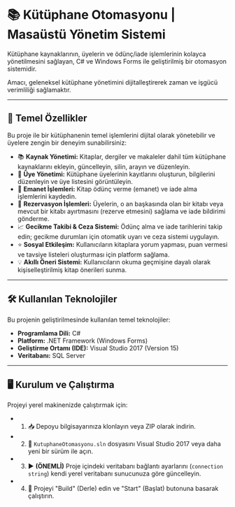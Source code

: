 # 📚 Kütüphane Otomasyonu | Masaüstü Yönetim Sistemi

Kütüphane kaynaklarının, üyelerin ve ödünç/iade işlemlerinin kolayca yönetilmesini sağlayan, C# ve Windows Forms ile geliştirilmiş bir otomasyon sistemidir.

Amacı, geleneksel kütüphane yönetimini dijitalleştirerek zaman ve işgücü verimliliği sağlamaktır.

---

## 🚀 Temel Özellikler
Bu proje ile bir kütüphanenin temel işlemlerini dijital olarak yönetebilir ve üyelere zengin bir deneyim sunabilirsiniz:

* 📚 **Kaynak Yönetimi:** Kitaplar, dergiler ve makaleler dahil tüm kütüphane kaynaklarını ekleyin, güncelleyin, silin, arayın ve düzenleyin.
* 👤 **Üye Yönetimi:** Kütüphane üyelerinin kayıtlarını oluşturun, bilgilerini düzenleyin ve üye listesini görüntüleyin.
* 🔄 **Emanet İşlemleri:** Kitap ödünç verme (emanet) ve iade alma işlemlerini kaydedin.
* 📅 **Rezervasyon İşlemleri:** Üyelerin, o an başkasında olan bir kitabı veya mevcut bir kitabı ayırtmasını (rezerve etmesini) sağlama ve iade bildirimi gönderme.
* 📈 **Gecikme Takibi & Ceza Sistemi:** Ödünç alma ve iade tarihlerini takip edin; gecikme durumları için otomatik uyarı ve ceza sistemi uygulayın.
* ⭐ **Sosyal Etkileşim:** Kullanıcıların kitaplara yorum yapması, puan vermesi ve tavsiye listeleri oluşturması için platform sağlama.
* 💡 **Akıllı Öneri Sistemi:** Kullanıcıların okuma geçmişine dayalı olarak kişiselleştirilmiş kitap önerileri sunma.

---

## 🛠️ Kullanılan Teknolojiler
Bu projenin geliştirilmesinde kullanılan temel teknolojiler:

* **Programlama Dili:** C#
* **Platform:** .NET Framework (Windows Forms)
* **Geliştirme Ortamı (IDE):** Visual Studio 2017 (Version 15)
* **Veritabanı:** SQL Server

---

## 🖥️ Kurulum ve Çalıştırma
Projeyi yerel makinenizde çalıştırmak için:

* 1. 📥 Depoyu bilgisayarınıza klonlayın veya ZIP olarak indirin.
* 2. 🔧 `KutuphaneOtomasyonu.sln` dosyasını Visual Studio 2017 veya daha yeni bir sürüm ile açın.
* 3. ▶️ **(ÖNEMLİ)** Proje içindeki veritabanı bağlantı ayarlarını (`connection string`) kendi yerel veritabanı sunucunuza göre güncelleyin.
* 4. 🎉 Projeyi "Build" (Derle) edin ve "Start" (Başlat) butonuna basarak çalıştırın.
